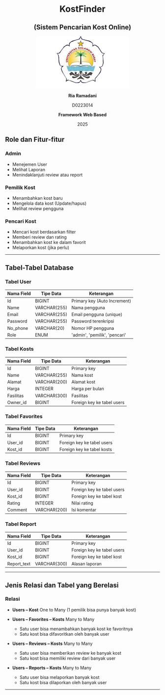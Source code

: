 <h1 align="center">KostFinder</h1>
<h2 align="center">(Sistem Pencarian Kost Online)</h2>

<p align="center">
  <img src="/unsulbar_logo2_copy.jpg" width="300" alt="Logo Unsulbar">
</p>

<p align="center"><strong>Ria Ramadani</strong></p>
<p align="center">D0223014</p>
<p align="center"><strong>Framework Web Based</strong></p>
<p align="center">2025</p>


## **Role dan Fitur-fitur**

### **Admin**

* Menejemen User
* Melihat Laporan
* Menindaklanjuti review atau report

### **Pemilik Kost**

* Menambahkan kost baru
* Mengelola data kost (Update/hapus)
* Melihat review pengguna

### **Pencari Kost**

* Mencari kost berdasarkan filter
* Memberi review dan rating
* Menambahkan kost ke dalam favorit
* Melaporkan kost (jika perlu)

---

## **Tabel-Tabel Database**

### **Tabel User**

| Nama Field | Tipe Data    | Keterangan                    |
| ---------- | ------------ | ----------------------------- |
| Id         | BIGINT       | Primary key (Auto Increment)  |
| Name       | VARCHAR(255) | Nama pengguna                 |
| Email      | VARCHAR(255) | Email pengguna (unique)       |
| Password   | VARCHAR(255) | Password terenkripsi          |
| No\_phone  | VARCHAR(20)  | Nomor HP pengguna             |
| Role       | ENUM         | 'admin', 'pemilik', 'pencari' |

### **Tabel Kosts**

| Nama Field | Tipe Data    | Keterangan                 |
| ---------- | ------------ | -------------------------- |
| Id         | BIGINT       | Primary key                |
| Name       | VARCHAR(255) | Nama kost                  |
| Alamat     | VARCHAR(200) | Alamat kost                |
| Harga      | INTEGER      | Harga per bulan            |
| Fasilitas  | VARCHAR(300) | Fasilitas                  |
| Owner\_id  | BIGINT       | Foreign key ke tabel users |

### **Tabel Favorites**

| Nama Field | Tipe Data | Keterangan                 |
| ---------- | --------- | -------------------------- |
| Id         | BIGINT    | Primary key                |
| User\_id   | BIGINT    | Foreign key ke tabel users |
| Kost\_id   | BIGINT    | Foreign key ke tabel kosts |

### **Tabel Reviews**

| Nama Field | Tipe Data    | Keterangan                 |
| ---------- | ------------ | -------------------------- |
| Id         | BIGINT       | Primary key                |
| User\_id   | BIGINT       | Foreign key ke tabel users |
| Kost\_id   | BIGINT       | Foreign key ke tabel kost  |
| Rating     | INTEGER      | Nilai rating               |
| Comment    | VARCHAR(200) | Isi komentar               |

### **Tabel Report**

| Nama Field   | Tipe Data     | Keterangan                 |
| ------------ | ------------- | -------------------------- |
| Id           | BIGINT        | Primary key                |
| User\_id     | BIGINT        | Foreign key ke tabel users |
| Kost\_id     | BIGINT        | Foreign key ke tabel kost  |
| Report\_text | VARCHAR(300)  | Alasan laporan             |

---

## **Jenis Relasi dan Tabel yang Berelasi**

### **Relasi**

* **Users – Kost**
  One to Many (1 pemilik bisa punya banyak kost)

* **Users – Favorites – Kosts**
  Many to Many 

  * Satu user bisa menambahkan banyak kost ke favoritnya
  * Satu kost bisa difavoritkan oleh banyak user

* **Users – Reviews – Kosts**
  Many to Many 

  * Satu user bisa memberikan review ke banyak kost
  * Satu kost bisa memiliki review dari banyak user

* **Users – Reports – Kosts**
  Many to Many 

  * Satu user bisa melaporkan banyak kost
  * Satu kost bisa dilaporkan oleh banyak user

---
